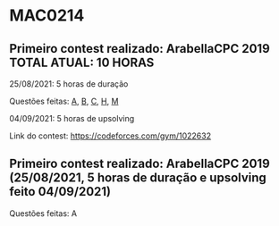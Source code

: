 # MAC0214

## Primeiro contest realizado: ArabellaCPC 2019 TOTAL ATUAL: 10 HORAS
25/08/2021: 5 horas de duração

Questões feitas: [A](https://codeforces.com/gym/102263/submission/127001857), [B](https://codeforces.com/gym/102263/submission/127001857), [C](https://codeforces.com/gym/102263/submission/127001857), [H](https://codeforces.com/gym/102263/submission/127410614), [M](https://codeforces.com/gym/102263/submission/127005951)

04/09/2021: 5 horas de upsolving

Link do contest: https://codeforces.com/gym/1022632

## Primeiro contest realizado: ArabellaCPC 2019 (25/08/2021, 5 horas de duração e upsolving feito 04/09/2021)
Questões feitas: A
